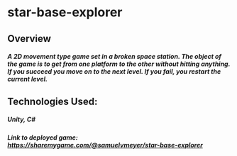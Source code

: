 # star-base-explorer

## Overview
##### A 2D movement type game set in a broken space station. The object of the game is to get from one platform to the other without hitting anything. If you succeed you move on to the next level. If you fail, you restart the current level.

## Technologies Used:
##### Unity, C#

##### Link to deployed game: https://sharemygame.com/@samuelvmeyer/star-base-explorer

